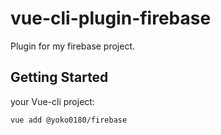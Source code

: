# vue-cli-plugin-firebase
Plugin for my firebase project.

## Getting Started
your Vue-cli project: 
```sh
vue add @yoko0180/firebase
```